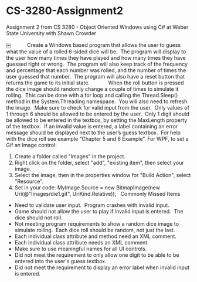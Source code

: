 # CS-3280-Assignment2
Assignment 2 from CS 3280 - Object Oriented Windows using C# at Weber State University with Shawn Crowder

￼
         
Create a Windows based program that allows the user to guess what the value of a rolled 6-sided dice will be.  The program will display to the user how many times they have played and how many times they have guessed right or wrong.  The program will also keep track of the frequency and percentage that each number was rolled, and the number of times the user guessed that number.  The program will also have a reset button that returns the game to its initial state.
            When the roll button is pressed the dice image should randomly change a couple of times to simulate it rolling.  This can be done with a for loop and calling the Thread.Sleep() method in the System.Threading namespace.  You will also need to refresh the image.  Make sure to check for valid input from the user.  Only values of 1 through 6 should be allowed to be entered by the user.  Only 1 digit should be allowed to be entered in the textbox, by setting the MaxLength property of the textbox.  If an invalid value is entered, a label containing an error message should be displayed next to the user’s guess textbox.  For help with the dice roll see example “Chapter 5 and 6 Example”.
For WPF, to set a Gif an Image control:
1. Create a folder called "Images" in the project.
2. Right click on the folder, select "add", "existing item", then select your image.
3. Select the image, then in the properties window for "Build Action", select "Resource".
4. Set in your code:
MyImage.Source = new BitmapImage(new Uri(@"Images/die1.gif", UriKind.Relative));
 
Commonly Missed Items
- Need to validate user input.  Program crashes with invalid input.
 
- Game should not allow the user to play if invalid input is entered.  The dice should not roll.
 
- Not meeting program requirements to show a random dice image to simulate rolling.  Each dice roll should be random, not just the last.
 
- Each individual class attribute and method need an XML comment.
 
- Each individual class attribute needs an XML comment.
 
- Make sure to use meaningful names for all UI controls.
 
- Did not meet the requirement to only allow one digit to be able to be entered into the user's guess textbox.
 
- Did not meet the requirement to display an error label when invalid input is entered.
